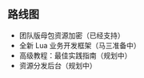 <!-- docs/roadmap -->
## 路线图

- 团队版母包资源加密（已经支持）
- 全新 Lua 业务开发框架（马三准备中） 
- 高级教程：最佳实践指南（规划中）
- 资源分发后台（规划中）